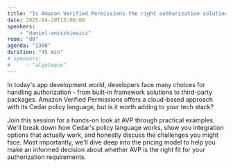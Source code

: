 ```yaml
---
title: "Is Amazon Verified Permissions the right authorization solution for your application?"
date: 2025-04-29T13:00:00
speakers:
    - "daniel-aniszkiewicz"
room: "d8"
agenda: "1300"
duration: "45 min"
# sponsors:
#     - "algoteque"
---
```


In today's app development world, developers face many choices for handling authorization - from built-in framework solutions to third-party packages. Amazon Verified Permissions offers a cloud-based approach with its Cedar policy language, but is it worth adding to your tech stack?

Join this session for a hands-on look at AVP through practical examples. We'll break down how Cedar's policy language works, show you integration options that actually work, and honestly discuss the challenges you might face. Most importantly, we'll dive deep into the pricing model to help you make an informed decision about whether AVP is the right fit for your authorization requirements.

